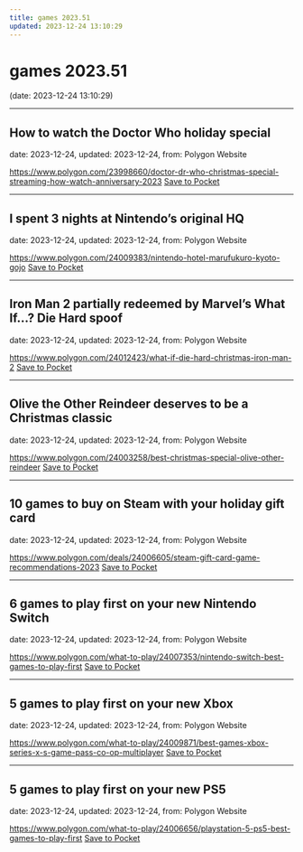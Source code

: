 ```yaml
---
title: games 2023.51
updated: 2023-12-24 13:10:29
---
```


# games 2023.51

(date: 2023-12-24 13:10:29)

---

## How to watch the Doctor Who holiday special

date: 2023-12-24, updated: 2023-12-24, from: Polygon Website



<span class="feed-item-link">
<a href="https://www.polygon.com/23998660/doctor-dr-who-christmas-special-streaming-how-watch-anniversary-2023">https://www.polygon.com/23998660/doctor-dr-who-christmas-special-streaming-how-watch-anniversary-2023</a> <a href="https://getpocket.com/save" class="pocket-btn" data-lang="en" data-save-url="https://www.polygon.com/23998660/doctor-dr-who-christmas-special-streaming-how-watch-anniversary-2023">Save to Pocket</a>
</span>

---

## I spent 3 nights at Nintendo’s original HQ

date: 2023-12-24, updated: 2023-12-24, from: Polygon Website



<span class="feed-item-link">
<a href="https://www.polygon.com/24009383/nintendo-hotel-marufukuro-kyoto-gojo">https://www.polygon.com/24009383/nintendo-hotel-marufukuro-kyoto-gojo</a> <a href="https://getpocket.com/save" class="pocket-btn" data-lang="en" data-save-url="https://www.polygon.com/24009383/nintendo-hotel-marufukuro-kyoto-gojo">Save to Pocket</a>
</span>

---

## Iron Man 2 partially redeemed by Marvel’s What If...? Die Hard spoof

date: 2023-12-24, updated: 2023-12-24, from: Polygon Website



<span class="feed-item-link">
<a href="https://www.polygon.com/24012423/what-if-die-hard-christmas-iron-man-2">https://www.polygon.com/24012423/what-if-die-hard-christmas-iron-man-2</a> <a href="https://getpocket.com/save" class="pocket-btn" data-lang="en" data-save-url="https://www.polygon.com/24012423/what-if-die-hard-christmas-iron-man-2">Save to Pocket</a>
</span>

---

## Olive the Other Reindeer deserves to be a Christmas classic

date: 2023-12-24, updated: 2023-12-24, from: Polygon Website



<span class="feed-item-link">
<a href="https://www.polygon.com/24003258/best-christmas-special-olive-other-reindeer">https://www.polygon.com/24003258/best-christmas-special-olive-other-reindeer</a> <a href="https://getpocket.com/save" class="pocket-btn" data-lang="en" data-save-url="https://www.polygon.com/24003258/best-christmas-special-olive-other-reindeer">Save to Pocket</a>
</span>

---

## 10 games to buy on Steam with your holiday gift card

date: 2023-12-24, updated: 2023-12-24, from: Polygon Website



<span class="feed-item-link">
<a href="https://www.polygon.com/deals/24006605/steam-gift-card-game-recommendations-2023">https://www.polygon.com/deals/24006605/steam-gift-card-game-recommendations-2023</a> <a href="https://getpocket.com/save" class="pocket-btn" data-lang="en" data-save-url="https://www.polygon.com/deals/24006605/steam-gift-card-game-recommendations-2023">Save to Pocket</a>
</span>

---

## 6 games to play first on your new Nintendo Switch

date: 2023-12-24, updated: 2023-12-24, from: Polygon Website



<span class="feed-item-link">
<a href="https://www.polygon.com/what-to-play/24007353/nintendo-switch-best-games-to-play-first">https://www.polygon.com/what-to-play/24007353/nintendo-switch-best-games-to-play-first</a> <a href="https://getpocket.com/save" class="pocket-btn" data-lang="en" data-save-url="https://www.polygon.com/what-to-play/24007353/nintendo-switch-best-games-to-play-first">Save to Pocket</a>
</span>

---

## 5 games to play first on your new Xbox

date: 2023-12-24, updated: 2023-12-24, from: Polygon Website



<span class="feed-item-link">
<a href="https://www.polygon.com/what-to-play/24009871/best-games-xbox-series-x-s-game-pass-co-op-multiplayer">https://www.polygon.com/what-to-play/24009871/best-games-xbox-series-x-s-game-pass-co-op-multiplayer</a> <a href="https://getpocket.com/save" class="pocket-btn" data-lang="en" data-save-url="https://www.polygon.com/what-to-play/24009871/best-games-xbox-series-x-s-game-pass-co-op-multiplayer">Save to Pocket</a>
</span>

---

## 5 games to play first on your new PS5

date: 2023-12-24, updated: 2023-12-24, from: Polygon Website



<span class="feed-item-link">
<a href="https://www.polygon.com/what-to-play/24006656/playstation-5-ps5-best-games-to-play-first">https://www.polygon.com/what-to-play/24006656/playstation-5-ps5-best-games-to-play-first</a> <a href="https://getpocket.com/save" class="pocket-btn" data-lang="en" data-save-url="https://www.polygon.com/what-to-play/24006656/playstation-5-ps5-best-games-to-play-first">Save to Pocket</a>
</span>



<script type="text/javascript">!function(d,i){if(!d.getElementById(i)){var j=d.createElement("script");j.id=i;j.src="https://widgets.getpocket.com/v1/j/btn.js?v=1";var w=d.getElementById(i);d.body.appendChild(j);}}(document,"pocket-btn-js");</script>

